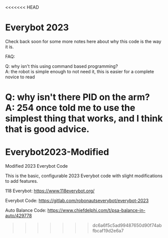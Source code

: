 <<<<<<< HEAD
# Everybot 2023


Check back soon for some more notes here about why this code is the way it is.


FAQ:

Q: why isn't this using command based programming?\
A: the robot is simple enough to not need it, this is easier for a complete novice to read

Q: why isn't there PID on the arm?\
A: 254 once told me to use the simplest thing that works, and I think that is good advice.
=======
# Everybot2023-Modified
Modified 2023 Everybot Code

This is the basic, configurable 2023 Everybot code with slight modifications to add features.

118 Everybot: https://www.118everybot.org/

Everybot Code: https://gitlab.com/robonautseverybot/everybot-2023

Auto Balance Code: https://www.chiefdelphi.com/t/psa-balance-in-auto/429778
>>>>>>> dc6a6f5c5ad99487650d90f74abfbcaf19d2e6a7
